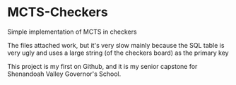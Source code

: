 # MCTS-Checkers
Simple implementation of MCTS in checkers

The files attached work, but it's very slow mainly because the SQL table is very ugly and uses a large string (of the checkers board) as the primary key

This project is my first on Github, and it is my senior capstone for Shenandoah Valley Governor's School.
